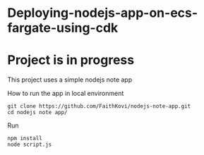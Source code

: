 # Deploying-nodejs-app-on-ecs-fargate-using-cdk
# Project is in progress
This project uses a simple nodejs note app

How to run the app in local environment
```
git clone https://github.com/FaithKovi/nodejs-note-app.git
cd nodejs note app/
```

Run
```
npm install
node script.js
```

